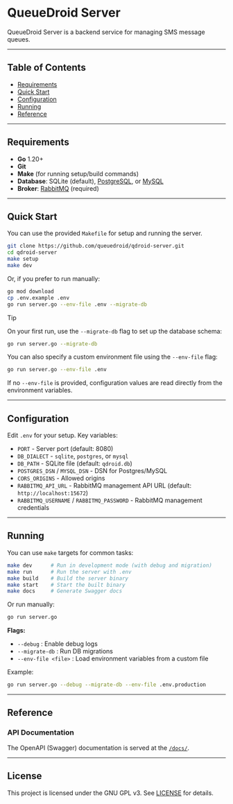 # QueueDroid Server

QueueDroid Server is a backend service for managing SMS message queues.

---

## Table of Contents

- [Requirements](#requirements)
- [Quick Start](#quick-start)
- [Configuration](#configuration)
- [Running](#running)
- [Reference](#reference)

---

## Requirements

- **Go** 1.20+
- **Git**
- **Make** (for running setup/build commands)
- **Database**: SQLite (default), [PostgreSQL](https://www.postgresql.org/download/), or [MySQL](https://dev.mysql.com/downloads/)
- **Broker**: [RabbitMQ](https://www.rabbitmq.com/download.html) (required)

---

## Quick Start

You can use the provided `Makefile` for setup and running the server.

```sh
git clone https://github.com/queuedroid/qdroid-server.git
cd qdroid-server
make setup
make dev
```

Or, if you prefer to run manually:

```sh
go mod download
cp .env.example .env
go run server.go --env-file .env --migrate-db
```

> [!TIP]
>
> On your first run, use the `--migrate-db` flag to set up the database schema:
>
> ```bash
> go run server.go --migrate-db
> ```
>
> You can also specify a custom environment file using the `--env-file` flag:
>
> ```bash
> go run server.go --env-file .env
> ```
>
> If no `--env-file` is provided, configuration values are read directly from the environment variables.

---

## Configuration

Edit `.env` for your setup. Key variables:

- `PORT` - Server port (default: 8080)
- `DB_DIALECT` - `sqlite`, `postgres`, or `mysql`
- `DB_PATH` - SQLite file (default: `qdroid.db`)
- `POSTGRES_DSN` / `MYSQL_DSN` - DSN for Postgres/MySQL
- `CORS_ORIGINS` - Allowed origins
- `RABBITMQ_API_URL` - RabbitMQ management API URL (default: `http://localhost:15672`)
- `RABBITMQ_USERNAME` / `RABBITMQ_PASSWORD` - RabbitMQ management credentials

---

## Running

You can use `make` targets for common tasks:

```sh
make dev      # Run in development mode (with debug and migration)
make run      # Run the server with .env
make build    # Build the server binary
make start    # Start the built binary
make docs     # Generate Swagger docs
```

Or run manually:

```sh
go run server.go
```

**Flags:**

- `--debug` : Enable debug logs
- `--migrate-db` : Run DB migrations
- `--env-file <file>` : Load environment variables from a custom file

Example:

```sh
go run server.go --debug --migrate-db --env-file .env.production
```

---

## Reference

### API Documentation

The OpenAPI (Swagger) documentation is served at the [`/docs/`](https://api.queuedroid.com/docs/index.html).

---

## License

This project is licensed under the GNU GPL v3. See [LICENSE](LICENSE) for details.
